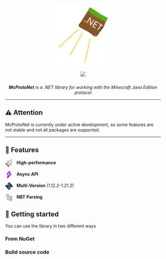﻿<h1 align="center">
     <img height="200" alt="Fiber" src="icon.svg">


  <br>
  <a href="https://www.nuget.org/packages/McProtoNet">
    <img src="https://img.shields.io/nuget/v/McProtoNet?style=for-the-badge">
  </a>

</h1>
<p align="center">
  <em>
    <b>McProtoNet</b> is a .NET library for working with the Minecraft Java Edition protocol 
    </em>
</p>

---
## ⚠️ **Attention**
McProtoNet is currently under active development, so some features are not stable and not all packages are supported.

---

## 🎯 Features


<ul style="list-style-type: none; padding-left: 0;">
    <li>
        <img src="assets/performance.svg" alt="Icon 1" style="width: 25px; vertical-align: middle; margin-right: 8px;">
        <strong>High-performance</strong>
    </li>
    <li style="margin-top: 12px">
        <img src="assets/async.svg" alt="Icon 2" style="width: 25px; vertical-align: middle; margin-right: 8px">
        <strong>Async API</strong>
    </li>
    <li style="margin-top: 12px">
        <img src="assets/multiversion.svg" alt="Icon 3" style="width: 25px; vertical-align: middle; margin-right: 8px;">
        <strong>Multi-Version</strong> (1.12.2-1.21.2)
    </li>
    <li style="margin-top: 12px">
        <img src="assets/nbt.svg" alt="Icon 3" style="width: 25px; vertical-align: middle; margin-right: 8px;">
        <strong>NBT Parsing</strong>
    </li>
</ul>

## 🚀 Getting started

You can use the library in two different ways

### From NuGet

### Build source code


